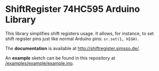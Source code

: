 # ShiftRegister 74HC595 Arduino Library
This library simplifies shift registers usage. It allows, for instance, to set shift register pins just like normal Arduino pins: `sr.set(1, HIGH)`.

The **documentation** is available at http://shiftregister.simsso.de/.

An **example** sketch can be found in this repository at [/examples/example/example.ino](https://github.com/Simsso/ShiftRegister74HC595/blob/master/examples/example/example.ino).